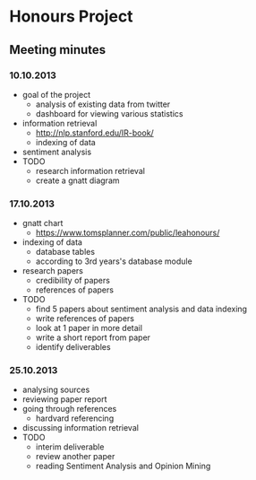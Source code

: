 Honours Project
=======

## Meeting minutes

### 10.10.2013
- goal of the project
  - analysis of existing data from twitter
  - dashboard for viewing various statistics
- information retrieval
  - http://nlp.stanford.edu/IR-book/
  - indexing of data
- sentiment analysis
- TODO
  - research information retrieval
  - create a gnatt diagram
  
### 17.10.2013
- gnatt chart
  - https://www.tomsplanner.com/public/leahonours/
- indexing of data
  - database tables
  - according to 3rd years's database module
- research papers
  - credibility of papers
  - references of papers
- TODO
  - find 5 papers about sentiment analysis and data indexing
  - write references of papers
  - look at 1 paper in more detail 
  - write a short report from paper
  - identify deliverables
  
### 25.10.2013
- analysing sources
- reviewing paper report
- going through references
  - hardvard referencing
- discussing information retrieval
- TODO
  - interim deliverable 
  - review another paper
  - reading Sentiment Analysis and Opinion Mining
